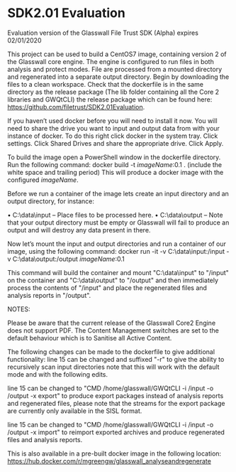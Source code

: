 # SDK2.01 Evaluation
Evaluation version of the Glasswall File Trust SDK (Alpha) expires 02/01/2020

This project can be used to build a CentOS7 image, containing version 2 of the Glasswall core engine. The engine is configured to run files in both analysis and protect modes. File are processed from a mounted directory and regenerated into a separate output directory.
Begin by downloading the files to a clean workspace. Check that the dockerfile is in the same directory as the release package (The lib folder containing all the Core 2 libraries and GWQtCLI) the release package which can be found here: https://github.com/filetrust/SDK2.01Evaluation. 

If you haven’t used docker before you will need to install it now. You will need to share the drive you want to input and output data from with your instance of docker. To do this right click docker in the system tray. Click settings. Click Shared Drives and share the appropriate drive. Click Apply.

To build the image open a PowerShell window in the dockerfile directory. Run the following command:
docker build -t *imageName*:0.1 .     (include the white space and trailing period)
This will produce a docker image with the configured *imageName*.

Before we run a container of the image lets create an input directory and an output directory, for instance:

•	C:\data\input – Place files to be processed here.
•	C:\data\output – Note that your output directory must be empty or Glasswall will fail to produce an output and will destroy any data present in there.

Now let’s mount the input and output directories and run a container of our image, using the following command:
docker run -it -v C:\data\input:/input -v C:\data\output:/output *imageName*:0.1

This command will build the container and mount "C:\data\input" to "/input" on the container and "C:\data\output" to "/output" and then immediately process the contents of "/input" and place the regenerated files and analysis reports in "/output".

NOTES:

Please be aware that the current release of the Glasswall Core2 Engine does not support PDF.
The Content Management switches are set to the default behaviour which is to Sanitise all Active Content.

The following changes can be made to the dockerfile to give additional functionality:
line 15 can be changed and suffixed "-r" to give the ability to recursively scan input directories note that this will work with the default mode and with the following edits.

line 15 can be changed to "CMD /home/glasswall/GWQtCLI -i /input -o /output -x export" to produce export packages instead of analysis reports and regenerated files, please note that the streams for the export package are currently only available in the SISL format.

line 15 can be changed to "CMD /home/glasswall/GWQtCLI -i /input -o /output -x import" to reimport exported archives and produce regenerated files and analysis reports.

This is also available in a pre-built docker image in the following location: https://hub.docker.com/r/mgreengw/glasswall_analyseandregenerate

